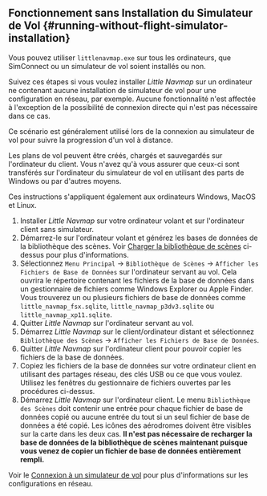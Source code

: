 ## Fonctionnement sans Installation du Simulateur de Vol {#running-without-flight-simulator-installation}

Vous pouvez utiliser `littlenavmap.exe` sur tous les ordinateurs, que SimConnect ou un simulateur de vol soient installés ou non.

Suivez ces étapes si vous voulez installer _Little Navmap_ sur un ordinateur ne contenant aucune installation de simulateur de vol pour une configuration en réseau, par exemple. Aucune fonctionnalité n'est affectée à l'exception de la possibilité de connexion directe qui n'est pas nécessaire dans ce cas.

Ce scénario est généralement utilisé lors de la connexion au simulateur de vol pour suivre la progression d'un vol à distance.

Les plans de vol peuvent être créés, chargés et sauvegardés sur l'ordinateur du client. Vous n'avez qu'à vous assurer que ceux-ci sont transférés sur l'ordinateur du simulateur de vol en utilisant des parts de Windows ou par d'autres moyens.

Ces instructions s'appliquent également aux ordinateurs Windows, MacOS et Linux.

1.  Installer _Little Navmap_ sur votre ordinateur volant et sur l'ordinateur client sans simulateur.
2.  Démarrez-le sur l'ordinateur volant et générez les bases de données de la bibliothèque des scènes. Voir [Charger la bibliothèque de scènes](SCENERY.md) ci-dessus pour plus d'informations.
3.   Sélectionnez `Menu Principal` -> `Bibliothèque de Scènes` -> `Afficher les Fichiers de Base de Données` sur l'ordinateur servant au vol. Cela ouvrira le répertoire contenant les fichiers de la base de données dans un gestionnaire de fichiers comme Windows Explorer ou Apple Finder. Vous trouverez un ou plusieurs fichiers de base de données comme `little_navmap_fsx.sqlite`, `little_navmap_p3dv3.sqlite` ou `little_navmap_xp11.sqlite`.
4.  Quitter _Little Navmap_ sur l'ordinateur servant au vol.
5.  Démarrez _Little Navmap_ sur le client/ordinateur distant et sélectionnez `Bibliothèque des Scènes` -> `Afficher les Fichiers de Base de Données`.
6.  Quitter _Little Navmap_ sur l'ordinateur client pour pouvoir copier les fichiers de la base de données.
7.  Copiez les fichiers de la base de données sur votre ordinateur client en utilisant des partages réseau, des clés USB ou ce que vous voulez. Utilisez les fenêtres du gestionnaire de fichiers ouvertes par les procédures ci-dessus.
8.  Démarrez _Little Navmap_ sur l'ordinateur client. Le menu `Bibliothèque des Scènes` doit contenir une entrée pour chaque fichier de base de données copié ou aucune entrée du tout si un seul fichier de base de données a été copié. Les icônes des aérodromes doivent être visibles sur la carte dans les deux cas. **Il n'est pas nécessaire de recharger la base de données de la bibliothèque de scènes maintenant puisque vous venez de copier un fichier de base de données entièrement rempli.**

Voir le [Connexion à un simulateur de vol](CONNECT.md#remote-connection) pour plus d'informations sur les configurations en réseau.

